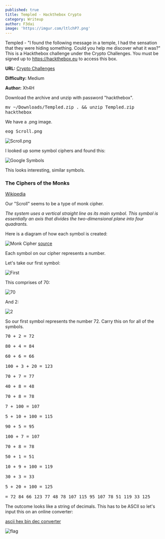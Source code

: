 ```yaml
---
published: true
title: Templed - Hackthebox Crypto
category: Writeup
author: F3dai
image: 'https://imgur.com/ltlchP7.png'
---
```

Templed - "I found the following message in a temple, I had the sensation that they were hiding something. Could you help me discover what it was?" This is a Hackthebox challenge under the Crypto Challenges. You must be signed up to https://hackthebox.eu to access this box.

**URL:** [Crypto Challenges](https://www.hackthebox.eu/home/challenges/Crypto)

**Difficulty:** Medium

**Author:** Xh4H

Download the archive and unzip with password "hackthebox".

<pre>mv ~/Downloads/Templed.zip . && unzip Templed.zip
hackthebox</pre>

We have a .png image.

<pre>eog Scroll.png</pre>

![Scroll.png](https://imgur.com/Y51Kves.png)

I looked up some symbol ciphers and found this:

![Google Symbols](https://imgur.com/28O279w.png)

This looks interesting, similar symbols.

### The Ciphers of the Monks

[Wikipedia](https://en.wikipedia.org/wiki/The_Ciphers_of_the_Monks)

Our "Scroll" seems to be a type of monk cipher.

*The system uses a vertical straight line as its main symbol. This symbol is essentially an axis that divides the two-dimensional plane into four quadrants.*

Here is a diagram of how each symbol is created:

![Monk Cipher](https://asecuritysite.com/public/Ciphers_clip_image002.jpg)
[source](https://asecuritysite.com/challenges/monk)

Each symbol on our cipher represents a number.

Let's take our first symbol:

![First](https://imgur.com/K0pXpgv.png)

This comprises of 70:

![70](https://imgur.com/StPxCm2.png)

And 2:

![2](https://imgur.com/B2Oqzyz.png)

So our first symbol represents the number 72. Carry this on for all of the symbols.

<pre>70 + 2 = 72

80 + 4 = 84

60 + 6 = 66

100 + 3 + 20 = 123

70 + 7 = 77

40 + 8 = 48

70 + 8 = 78

7 + 100 = 107

5 + 10 + 100 = 115

90 + 5 = 95

100 + 7 = 107

70 + 8 = 78

50 + 1 = 51

10 + 9 + 100 = 119

30 + 3 = 33

5 + 20 + 100 = 125

= 72 84 66 123 77 48 78 107 115 95 107 78 51 119 33 125</pre>

The outcome looks like a string of decimals. This has to be ASCII so let's input this on an online converter:

[ascii hex bin dec converter](https://www.rapidtables.com/convert/number/ascii-hex-bin-dec-converter.html)

![flag](https://imgur.com/pC8IsDY.png)




